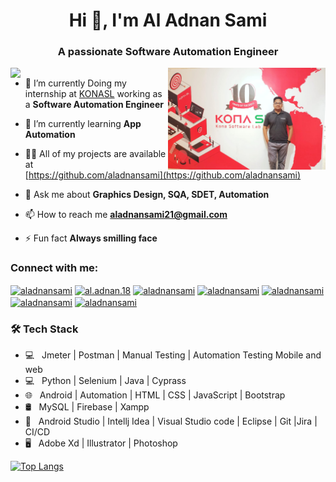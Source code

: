 <h1 align="center">Hi 👋, I'm Al Adnan Sami</h1>
<h3 align="center">A passionate Software Automation Engineer </h3>
<img align="right" alt="img" src="https://github.com/aladnansami/Internship-MID-Presentation/blob/main/WhatsApp%20Image%202022-07-02%20at%205.32.59%20PM.jpeg" width="50%" height="auto" />
	<img width="50%" align="right" src="https://github-readme-stats.vercel.app/api?username=aladnansami&show_icons=true&hide_border=true" />


- 🔭 I’m currently Doing my internship at <a href="https://konasl.com/">KONASL</a> working as a **Software Automation Engineer**

- 🌱 I’m currently learning **App Automation**

- 👨‍💻 All of my projects are available at [https://github.com/aladnansami](https://github.com/aladnansami)

- 💬 Ask me about **Graphics Design, SQA, SDET, Automation**

- 📫 How to reach me **aladnansami21@gmail.com**

- ⚡ Fun fact **Always smilling face**

<h3 align="left">Connect with me:</h3>
<p align="left">
<a href="https://twitter.com/aladnansami" target="blank"><img align="center" src="https://raw.githubusercontent.com/rahuldkjain/github-profile-readme-generator/master/src/images/icons/Social/twitter.svg" alt="aladnansami" height="30" width="40" /></a>
<a href="https://fb.com/al.adnan.18" target="blank"><img align="center" src="https://raw.githubusercontent.com/rahuldkjain/github-profile-readme-generator/master/src/images/icons/Social/facebook.svg" alt="al.adnan.18" height="30" width="40" /></a>
<a href="https://instagram.com/aladnansami" target="blank"><img align="center" src="https://raw.githubusercontent.com/rahuldkjain/github-profile-readme-generator/master/src/images/icons/Social/instagram.svg" alt="aladnansami" height="30" width="40" /></a>
<a href="https://www.behance.net/aladnansami" target="blank"><img align="center" src="https://raw.githubusercontent.com/rahuldkjain/github-profile-readme-generator/master/src/images/icons/Social/behance.svg" alt="aladnansami" height="30" width="40" /></a>
<a href="https://www.youtube.com/c/aladnansami" target="blank"><img align="center" src="https://raw.githubusercontent.com/rahuldkjain/github-profile-readme-generator/master/src/images/icons/Social/youtube.svg" alt="aladnansami" height="30" width="40" /></a>
<a href="https://codeforces.com/profile/aladnansami" target="blank"><img align="center" src="https://raw.githubusercontent.com/rahuldkjain/github-profile-readme-generator/master/src/images/icons/Social/codeforces.svg" alt="aladnansami" height="30" width="40" /></a>
<a href="https://www.hackerearth.com/aladnansami" target="blank"><img align="center" src="https://raw.githubusercontent.com/rahuldkjain/github-profile-readme-generator/master/src/images/icons/Social/hackerearth.svg" alt="aladnansami" height="30" width="40" /></a>
</p>

<h3>🛠 Tech Stack</h3>

- 💻 &nbsp; Jmeter | Postman | Manual Testing | Automation Testing Mobile and web 
- 💻 &nbsp; Python | Selenium | Java | Cyprass 
- 🌐 &nbsp; Android | Automation | HTML | CSS | JavaScript | Bootstrap 
- 🛢 &nbsp; MySQL | Firebase | Xampp
- 🔧 &nbsp; Android Studio | Intellj Idea | Visual Studio code | Eclipse | Git |Jira | CI/CD
- 🖥 &nbsp; Adobe Xd | Illustrator | Photoshop 

[![Top Langs](https://github-readme-stats.vercel.app/api/top-langs/?username=aladnansami&layout=compact&text_color=daf7dc&bg_color=151515)](https://github.com/aladnansami/github-readme-stats)
